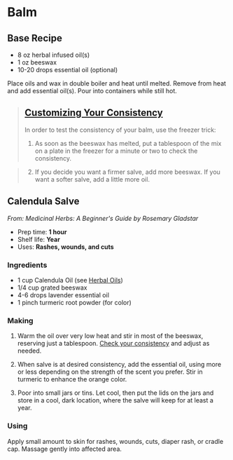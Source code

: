 # Balm

## Base Recipe
- 8 oz herbal infused oil(s)
- 1 oz beeswax
- 10-20 drops essential oil (optional)

Place oils and wax in double boiler and heat until melted. Remove from heat and add essential oil(s). Pour into containers while still hot.

> ## [Customizing Your Consistency](#freezer-trick)
> In order to test the consistency of your balm, use the freezer trick:
> 1. As soon as the beeswax has melted, put a tablespoon of the mix on a plate in the freezer for a minute or two to check the consistency.

> 2. If you decide you want a firmer salve, add more beeswax. If you want a softer salve, add a little more oil.

## Calendula Salve
_From: Medicinal Herbs: A Beginner's Guide by Rosemary Gladstar_
- Prep time: **1 hour**
- Shelf life: **Year**
- Uses: **Rashes, wounds, and cuts**

### Ingredients
- 1 cup Calendula Oil (see [Herbal Oils](Herbal-oils.md))
- 1/4 cup grated beeswax
- 4-6 drops lavender essential oil
- 1 pinch turmeric root powder (for color)

### Making
1. Warm the oil over very low heat and stir in most of the beeswax, reserving just a tablespoon. [Check your consistency](#freezer-trick) and adjust as needed.

2. When salve is at desired consistency, add the essential oil, using more or less depending on the strength of the scent you prefer. Stir in turmeric to enhance the orange color.

3. Poor into small jars or tins. Let cool, then put the lids on the jars and store in a cool, dark location, where the salve will keep for at least a year.


### Using
Apply small amount to skin for rashes, wounds, cuts, diaper rash, or cradle cap. Massage gently into affected area.


